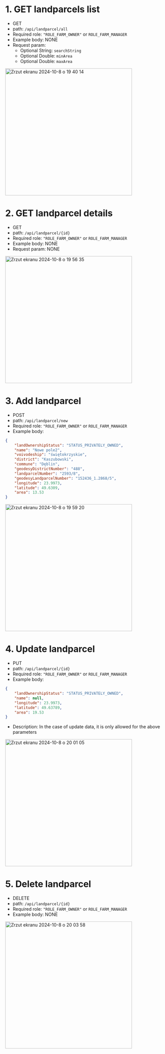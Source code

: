 # 1. GET landparcels list
* GET
* path: ```/api/landparcel/all```
* Required role: ```"ROLE_FARM_OWNER"``` or ```ROLE_FARM_MANAGER```
* Example body: NONE
* Request param:
  - Optional String: ```searchString```
  - Optional Double: ```minArea```
  - Optional Double: ```maxArea```
 

<img width="400" alt="Zrzut ekranu 2024-10-8 o 19 40 14" src="https://github.com/user-attachments/assets/88483787-c22b-4c35-b405-23b8fe4f55e1">


# 2. GET landparcel details
* GET
* path: ```/api/landparcel/{id}```
* Required role: ```"ROLE_FARM_OWNER"``` or ```ROLE_FARM_MANAGER```
* Example body: NONE
* Request param: NONE

<img width="400" alt="Zrzut ekranu 2024-10-8 o 19 56 35" src="https://github.com/user-attachments/assets/760e93b0-d817-48b9-a77e-96e15beb14d5">

# 3. Add landparcel
* POST
* path: ```/api/landparcel/new```
* Required role: ```"ROLE_FARM_OWNER"``` or ```ROLE_FARM_MANAGER```
* Example body: 
```json
{
    "landOwnershipStatus": "STATUS_PRIVATELY_OWNED",
    "name": "Nowe pole2",
    "voivodeship": "świętokrzyskie",
    "district": "Kaszubowski",
    "commune": "Dęblin",
    "geodesyDistrictNumber": "488",
    "landparcelNumber": "2593/8",
    "geodesyLandparcelNumber": "152436_1.2868/5",
    "longitude": 23.9973,
    "latitude": 49.6309,
    "area": 13.53
}
```

<img width="400" alt="Zrzut ekranu 2024-10-8 o 19 59 20" src="https://github.com/user-attachments/assets/de507573-faa9-4bd2-89b6-6c0b4157e9b1">

# 4. Update landparcel
* PUT
* path: ```/api/landparcel/{id}```
* Required role: ```"ROLE_FARM_OWNER"``` or ```ROLE_FARM_MANAGER```
* Example body:

```json
{
    "landOwnershipStatus": "STATUS_PRIVATELY_OWNED",
    "name": null,
    "longitude": 23.9973,
    "latitude": 49.63789,
    "area": 19.53
}
```
* Description: In the case of update data, it is only allowed for the above parameters

<img width="400" alt="Zrzut ekranu 2024-10-8 o 20 01 05" src="https://github.com/user-attachments/assets/1c32c523-8966-4b1e-8100-2e0f0d0bb06a">

# 5. Delete landparcel
* DELETE
* path: ```/api/landparcel/{id}```
* Required role: ```"ROLE_FARM_OWNER"``` or ```ROLE_FARM_MANAGER```
* Example body: NONE

<img width="400" alt="Zrzut ekranu 2024-10-8 o 20 03 58" src="https://github.com/user-attachments/assets/7b1670a9-f1dc-4cea-a954-53740e891e49">




